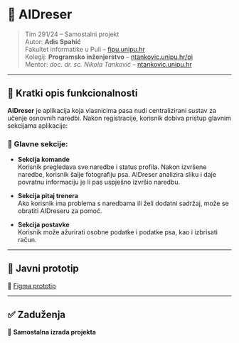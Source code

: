 # 🐶 AIDreser

> Tim 291/24 – Samostalni projekt  
> Autor: **Adis Spahić**  
> Fakultet informatike u Puli – [fipu.unipu.hr](https://fipu.unipu.hr/)  
> Kolegij: **Programsko inženjerstvo** – [ntankovic.unipu.hr/pi](http://ntankovic.unipu.hr/pi)  
> Mentor: *doc. dr. sc. Nikola Tanković* – [ntankovic.unipu.hr](http://ntankovic.unipu.hr)

---

## 📝 Kratki opis funkcionalnosti

**AIDreser** je aplikacija koja vlasnicima pasa nudi centralizirani sustav za učenje osnovnih naredbi. Nakon registracije, korisnik dobiva pristup glavnim sekcijama aplikacije:

### 📌 Glavne sekcije:

- **Sekcija komande**  
  Korisnik pregledava sve naredbe i status profila. Nakon izvršene naredbe, korisnik šalje fotografiju psa. AIDreser analizira sliku i daje povratnu informaciju je li pas uspješno izvršio naredbu.

- **Sekcija pitaj trenera**  
  Ako korisnik ima problema s naredbama ili želi dodatni sadržaj, može se obratiti AIDreseru za pomoć.

- **Sekcija postavke**  
  Korisnik može ažurirati osobne podatke i podatke psa, kao i izbrisati račun.

---

## 🧪 Javni prototip

📎 [Figma prototip](https://www.figma.com/design/YJbV1d82GPV6hG3MM95byR/AIDreser---razvoj-stranica?node-id=0-1&t=WBu21i8zWwSaX9NP-0)

---

## ✅ Zaduženja

📌 **Samostalna izrada projekta**
